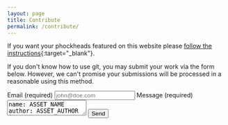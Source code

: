 ```yaml
---
layout: page
title: Contribute
permalink: /contribute/
---
```


If you want your phockheads featured on this website please [follow the instructions](https://github.com/mikeinspace/phockheads){:target="_blank"}.

If you don't know how to use git, you may submit your work via the form below. However, we can't promise your submissions will be processed in a reasonable using this method.

<form
  action="https://usebasin.com/f/1a1d2b97c41f"
  method="POST"
  enctype="multipart/form-data"
  id="my-contact-form"
>
<label for="email">Email <span class="small">(required)</span></label>
<input type="email" name="email" placeholder="john@doe.com" required />
<label for="message">Message <span class="small">(required)</span></label>
<textarea name="message" wrap="hard" required>
name: ASSET_NAME
author: ASSET_AUTHOR
image: https://i.imgur.com/ASSET_IMAGE.jpg
date: YYYY-MM-DD
description: A SHORT DESCRIPTION FOR THE SERIES
subs: 
  -
    name: FIRST_SUBASSET_NAME
    image: https://i.imgur/FIRST_SUBASSET_IMAGE.jpg
    supply: FIRST_SUBASSET_SUPPLY 
  -
    name: SECOND_SUBASSET_NAME
    image: https://i.imgur/SECOND_SUBASSET_IMAGE.jpg
    supply: SECOND_SUBASSET_SUPPLY 
</textarea>
<button type="submit" id="form-button">Send</button>
<div id="form-message"></div>
</form>

<script type="text/javascript">
var form = document.getElementById("my-contact-form");
var formMessage = document.getElementById("form-button");
form.onsubmit = function(event) {
  event.preventDefault();
  var formData = new FormData(form);
  var xhr = new XMLHttpRequest();
  xhr.open("POST", form.action, true);
  xhr.onload = function(e) {
    console.log(xhr);
    if (xhr.status === 200) {
      var formButton = document.getElementById("form-button");
      formMessage.innerHTML = "Thank you!";
      formMessage.disabled = true;
    } else {
      var response = JSON.parse(xhr.response);
      formMessage.innerHTML = "Error: " + response.error;
    }
  };
  xhr.send(formData);
};
</script>